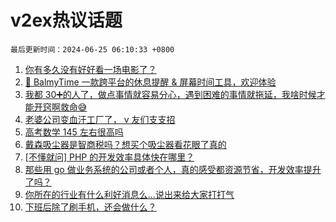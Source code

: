 # v2ex热议话题

`最后更新时间：2024-06-25 06:10:33 +0800`

1. [你有多久没有好好看一场电影了？](https://www.v2ex.com/t/1051989)
1. [🌼 BalmyTime 一款跨平台的休息提醒 & 屏幕时间工具，欢迎体验](https://www.v2ex.com/t/1052074)
1. [我都 30➕的人了，做点事情就容易分心，遇到困难的事情就拖延，我啥时候才能开窍啊救命😅](https://www.v2ex.com/t/1051968)
1. [老婆公司变血汗工厂了， v 友们支支招](https://www.v2ex.com/t/1052022)
1. [高考数学 145 左右很高吗](https://www.v2ex.com/t/1052172)
1. [戴森吸尘器是智商税吗？想买个吸尘器看花眼了真的](https://www.v2ex.com/t/1052027)
1. [[不懂就问] PHP 的开发效率具体快在哪里？](https://www.v2ex.com/t/1051995)
1. [那些用 go 做业务系统的公司或者个人，真的感受都资源节省，开发效率提升了吗？](https://www.v2ex.com/t/1052043)
1. [你所在的行业有什么利好消息么...说出来给大家打打气](https://www.v2ex.com/t/1052128)
1. [下班后除了刷手机，还会做什么？](https://www.v2ex.com/t/1052032)

